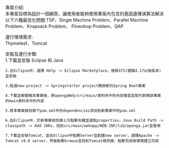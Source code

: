 專案介紹:    
    本專案目標為設計一個網頁，讓使用者能夠使用專案內包含的基因遺傳演算法解決以下六種最佳化問題:TSP、Single Machine Problem、Parallel Machine Problem、Knapsack Problem、
    Flowshop Problem、QAP


運行環境需求:    
    Thymeleaf、Tomcat

安裝及運行步驟:    
    1.下載並安裝 Eclipse 和 Java   
    
    2.在Eclipse中，選擇 Help -> Eclipse Marketplace，搜尋STS(建議4.17以後版本)並安裝    
    
    3.點選new-project -> Springstarter project開啟新的Spring Boot專案    
    
    4.下載並解壓縮本專案後，將opengaWeb/src/main/資料夾中的內容複製並取代新開啟專案的main資料夾中的內容    
    
    5.將本專案根目錄下pom.xml中的dependencies添加到新專案中的pom.xml    
    
    6.在Eclipse中，於新專案根目錄上方點擊右鍵並選取properties，Java Build Path -> classpath -> Add JARs，找到src/main/webapp/WEB-INF/lib/openga.jar並套用    
    
    7.下載並安裝Tomcat，並在Eclipse中點開Server並創建new server，選擇Apache -> Tomcat v9.0 server，然後點擊browse並找到Tomcat根目錄，點擊完成後環境建立完成

